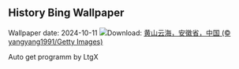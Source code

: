 ## History Bing Wallpaper
Wallpaper date: 2024-10-11
![](https://www.bing.com/th?id=OHR.Chongyang2024_ZH-CN4180097837_UHD.jpg&w=1000)Download: [黄山云海，安徽省，中国 (© yangyang1991/Getty Images)](https://www.bing.com/th?id=OHR.Chongyang2024_ZH-CN4180097837_UHD.jpg)

Auto get programm by LtgX
